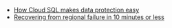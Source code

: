 - [How Cloud SQL makes data protection easy](https://cloud.google.com/blog/products/databases/breaking-down-cloud-sqls-3-fault-tolerance-mechanisms)
- [Recovering from regional failure in 10 minutes or less](https://medium.com/google-cloud/cloud-sql-recovering-from-regional-failure-in-10-minutes-or-less-mysql-fc055540a8f0)
